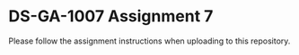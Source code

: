 DS-GA-1007 Assignment 7
=======================

Please follow the assignment instructions when uploading to this repository.

